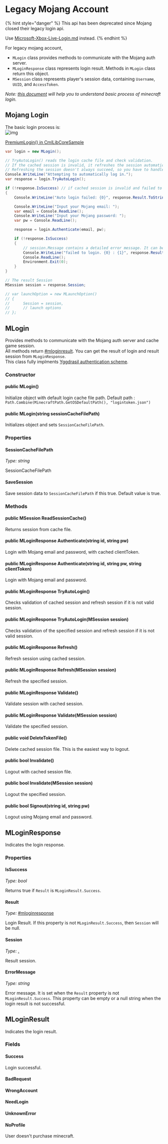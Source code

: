 # Legacy Mojang Account

{% hint style="danger" %}
This api has been deprecated since Mojang closed their legacy login api.&#x20;

Use [Microsoft-Xbox-Live-Login.md](Microsoft-Xbox-Live-Login.md "mention") instead.
{% endhint %}

For legacy mojang account,

* `MLogin` class provides methods to communicate with the Mojang auth server.
* `MLoginResponse` class represents login result. Methods in `MLogin` class return this object.
* `MSession` class represents player's session data, containing `Username`, `UUID`, and `AccessToken`.

_Note:_ [_this document_](https://wiki.vg/Authentication) _will help you to understand basic process of minecraft login._

## Mojang Login

The basic login process is:\
![img](../../../img/login.png)

[PremiumLogin() in CmlLibCoreSample](https://github.com/CmlLib/CmlLib.Core/blob/master/CmlLibCoreSample/Program.cs)

```csharp
var login = new MLogin();

// TryAutoLogin() reads the login cache file and check validation.
// If the cached session is invalid, it refreshes the session automatically.
// Refreshing the session doesn't always succeed, so you have to handle this.
Console.WriteLine("Attempting to automatically log in.");
var response = login.TryAutoLogin();

if (!response.IsSuccess) // if cached session is invalid and failed to refresh token
{
    Console.WriteLine("Auto login failed: {0}", response.Result.ToString());

    Console.WriteLine("Input your Mojang email: ");
    var email = Console.ReadLine();
    Console.WriteLine("Input your Mojang password: ");
    var pw = Console.ReadLine();

    response = login.Authenticate(email, pw);

    if (!response.IsSuccess)
    {
        // session.Message contains a detailed error message. It can be null or an empty string.
        Console.WriteLine("failed to login. {0} : {1}", response.Result.ToString(), response.ErrorMessage);
        Console.ReadLine();
        Environment.Exit(0);
    }
}

// The result Session
MSession session = response.Session;

// var launchOption = new MLaunchOption()
// {
//      Session = session,
//      // launch options
// };
```

## MLogin

Provides methods to communicate with the Mojang auth server and cache game session.\
All methods return [#mloginresult](mojang-account.md#mloginresult "mention"). You can get the result of login and result session from `MLoginResponse`.\
This class fully implments [Yggdrasil authentication scheme](https://wiki.vg/Authentication).

### Constructor

#### public MLogin()

Initialize object with default login cache file path. Default path : `Path.Combine(MinecraftPath.GetOSDefaultPath(), "logintoken.json")`

#### public MLogin(string sessionCacheFilePath)

Initializes object and sets `SessionCacheFilePath`.

### Properties

#### SessionCacheFilePath

_Type: string_

SessionCacheFilePath

#### SaveSession

Save session data to `SessionCacheFilePath` if this true. Default value is true.

### Methods

#### public MSession ReadSessionCache()

Returns session from cache file.

#### public MLoginResponse Authenticate(string id, string pw)

Login with Mojang email and password, with cached clientToken.

#### public MLoginResponse Authenticate(string id, string pw, string clientToken)

Login with Mojang email and password.

#### public MLoginResponse TryAutoLogin()

Checks validation of cached session and refresh session if it is not valid session.

#### public MLoginResponse TryAutoLogin(MSession session)

Checks validation of the specified session and refresh session if it is not valid session.

#### public MLoginResponse Refresh()

Refresh session using cached session.

#### public MLoginResponse Refresh(MSession session)

Refresh the specified session.

#### public MLoginResponse Validate()

Validate session with cached session.

#### public MLoginResponse Validate(MSession session)

Validate the specified session.

#### public void DeleteTokenFile()

Delete cached session file. This is the easiest way to logout.

#### public bool Invalidate()

Logout with cached session file.

#### public bool Invalidate(MSession session)

Logout the specified session.

#### public bool Signout(string id, string pw)

Logout using Mojang email and password.

## MLoginResponse

Indicates the login response.

### Properties

#### IsSuccess

_Type: bool_

Returns true if `Result` is `MLoginResult.Success`.

#### Result

_Type:_ [#mloginresponse](mojang-account.md#mloginresponse "mention")

Login Result. If this property is not `MLoginResult.Success`, then `Session` will be null.

#### Session

_Type:_ [.](./ "mention")

Result session.

#### ErrorMessage

_Type: string_

Error message. It is set when the `Result` property is not `MLoginResult.Success`. This property can be empty or a null string when the login result is not successful.

## MLoginResult

Indicates the login result.

### Fields

#### Success

Login successful.

#### BadRequest

#### WrongAccount

#### NeedLogin

#### UnknownError

#### NoProfile

User doesn't purchase minecraft.
